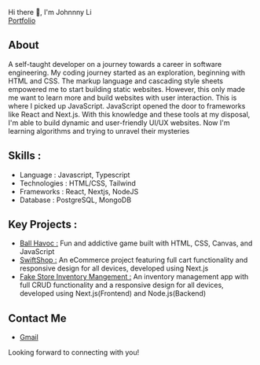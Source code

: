Hi there 👋, I'm Johnnny Li
<br/>
<a href="https://portfolio-delta-sage-75.vercel.app/" target="_blank">Portfolio</a>

## About
A self-taught developer on a journey towards a career in software engineering. My coding journey started as an exploration, beginning with HTML and CSS. The markup language and cascading style sheets empowered me to start building static websites. However, this only made me want to learn more and build websites with user interaction. This is where I picked up JavaScript. JavaScript opened the door to frameworks like React and Next.js. With this knowledge and these tools at my disposal, I'm able to build dynamic and user-friendly UI/UX websites. Now I'm learning algorithms and trying to unravel their mysteries

## Skills : 
<ul>
  <li>Language : Javascript, Typescript</li>
  <li>Technologies : HTML/CSS, Tailwind</li>
  <li>Frameworks :  React, Nextjs, NodeJS</li>
  <li>Database :  PostgreSQL, MongoDB</li>
</ul>

## Key Projects : 
<ul>
  <li>
    <a href="https://j0hnnyli.github.io/ball-havoc/" target="_blank">Ball Havoc :</a>
    Fun and addictive game built with HTML, CSS, Canvas, and JavaScript
  </li>
  <li>
    <a href="https://swiftshop-alpha.vercel.app/" target="_blank">SwiftShop :</a>
    An eCommerce project featuring full cart functionality and responsive design for all devices, developed using Next.js
  </li>
  <li>
    <a href="https://swiftshop-alpha.vercel.app/" target="_blank">Fake Store Inventory Mangement :</a>
    An inventory management app with full CRUD functionality and a responsive design for all devices, developed using Next.js(Frontend) and Node.js(Backend)
  </li>
</ul>

## Contact Me 
<ul>
  <li><a href="mailto:lijohnny21@gmail.com">Gmail</a></li>
</ul>

Looking forward to connecting with you!
<!--
**GummyJohn/Gummyjohn** is a ✨ _special_ ✨ repository because its `README.md` (this file) appears on your GitHub profile.

Here are some ideas to get you started:

- 🔭 I’m currently working on ...
- 🌱 I’m currently learning ...
- 👯 I’m looking to collaborate on ...
- 🤔 I’m looking for help with ...
- 💬 Ask me about ...
- 📫 How to reach me: ...
- 😄 Pronouns: ...
- ⚡ Fun fact: ...
-->
